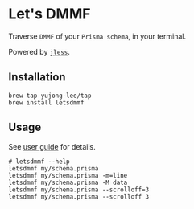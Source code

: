 # Let's DMMF
Traverse `DMMF` of your `Prisma schema`, in your terminal.

Powered by [`jless`](https://github.com/PaulJuliusMartinez/jless).

## Installation
```shell
brew tap yujong-lee/tap
brew install letsdmmf
```

## Usage
See [user guide](https://jless.io/user-guide.html) for details.

```shell
# letsdmmf --help
letsdmmf my/schema.prisma
letsdmmf my/schema.prisma -m=line
letsdmmf my/schema.prisma -M data
letsdmmf my/schema.prisma --scrolloff=3
letsdmmf my/schema.prisma --scrolloff 3
```
